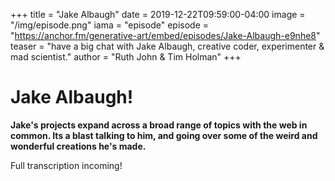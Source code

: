 +++
title = "Jake Albaugh"
date = 2019-12-22T09:59:00-04:00
image = "/img/episode.png"
iama = "episode"
episode = "https://anchor.fm/generative-art/embed/episodes/Jake-Albaugh-e9nhe8"
teaser = "have a big chat with Jake Albaugh, creative coder, experimenter & mad scientist."
author = "Ruth John & Tim Holman"
+++

# Jake Albaugh!

**Jake's projects expand across a broad range of topics with the web in common. Its a blast talking to him, and going over some of the weird and wonderful creations he's made.**

Full transcription incoming!



